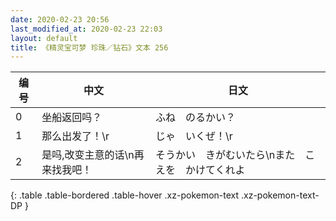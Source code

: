 ```yaml
---
date: 2020-02-23 20:56
last_modified_at: 2020-02-23 22:03
layout: default
title: 《精灵宝可梦 珍珠／钻石》文本 256
---
```

| 编号 | 中文 | 日文 |
| ---- | ---- | ---- |
| 0 | 坐船返回吗？ | ふね　のるかい？ |
| 1 | 那么出发了！\r | じゃ　いくぜ！\r |
| 2 | 是吗,改变主意的话\n再来找我吧！ | そうかい　きがむいたら\nまた　こえを　かけてくれよ |
{: .table .table-bordered .table-hover .xz-pokemon-text .xz-pokemon-text-DP }